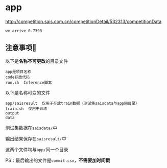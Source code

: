 # app
http://competition.sais.com.cn/competitionDetail/532313/competitionData

```text
we arrive 0.7398
```

## 注意事项📢

以下是**名称不可更改**的目录文件

```
app是项目名称
code存放代码
run.sh  Inference脚本
```

以下是名称可变的文件

```
app/saisresult  仅用于存放train数据（测试集saisdata与app同目录）
train.sh  仅用于训练
output
data
```



测试集数据在`saisdata/`中

输出结果保存在`saisresult/`中`

这两个文件均与`app/`同一个目录



PS：最后输出的文件是`commit.csv`，**不需要加时间戳**



